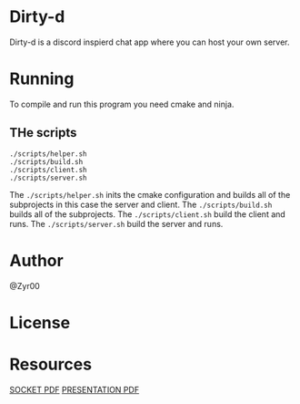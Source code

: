 # Dirty-d

Dirty-d is a discord inspierd chat app where you can host your own server.

# Running

To compile and run this program you need cmake and ninja.

## THe scripts

```
./scripts/helper.sh
./scripts/build.sh
./scripts/client.sh
./scripts/server.sh
```

The `./scripts/helper.sh` inits the cmake configuration and builds all of the subprojects in this case the
server and client.
The `./scripts/build.sh` builds all of the subprojects.
The `./scripts/client.sh` build the client and runs.
The `./scripts/server.sh` build the server and runs.

# Author
@Zyr00

# License

# Resources

[SOCKET PDF](http://www.cs.columbia.edu/~danr/courses/6761/Fall00/hw/pa1/6761-sockhelp.pdf)
[PRESENTATION PDF](https://www.cs.colostate.edu/~gersch/cs457/CS457_tutorial1.pdf)
